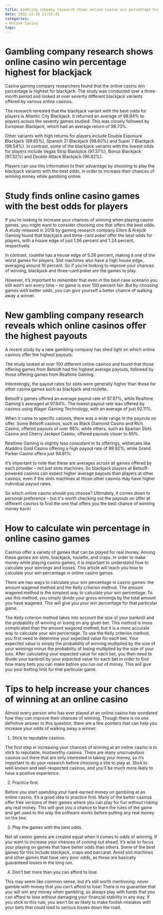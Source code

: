 ```yaml
---
title: Gambling company research shows online casino win percentage highest for blackjack 
date: 2022-11-16 21:55:41
categories:
- Online Casino
tags:
---
```



#  Gambling company research shows online casino win percentage highest for blackjack 

Casino gaming company researchers found that the online casino win percentage is highest for blackjack. The study was conducted over a three-month period and looked at over seventy different blackjack variants offered by various online casinos.

The research revealed that the blackjack variant with the best odds for players is Atlantic City Blackjack. It returned an average of 98.94% to players across the seventy games studied. This was closely followed by European Blackjack, which had an average return of 98.73%.

Other variants with high returns for players include Double Exposure Blackjack (98.65%), Spanish 21 Blackjack (98.60%) and Super 7 Blackjack (98.54%). In contrast, some of the blackjack variants with the lowest odds for players include Vegas Strip Blackjack (97.37%), Bonus Blackjack (97.32%) and Double Attack Blackjack (96.92%).

Players can use this information to their advantage by choosing to play the blackjack variants with the best odds, in order to increase their chances of winning money while gambling online.

#  Study finds online casino games with the best odds for players 

If you’re looking to increase your chances of winning when playing casino games, you might want to consider choosing one that offers the best odds. A study released in 2018 by gaming research company Eilers & Krejcik Gaming found that blackjack and three-card poker offer the best odds for players, with a house edge of just 1.06 percent and 1.24 percent, respectively.

In contrast, roulette has a house edge of 5.26 percent, making it one of the worst games for players. Slot machines also have a high house edge, averaging around 10 percent. So if you’re looking to improve your chances of winning, blackjack and three-card poker are the games to play.

However, it’s important to remember that even in the best case scenario you still won’t win every time – no game is ever 100 percent fair. But by choosing games with better odds, you can give yourself a better chance of walking away a winner.

#  New gambling company research reveals which online casinos offer the highest payouts 

A recent study by a new gambling company has shed light on which online casinos offer the highest payouts.

The study looked at over 100 different online casinos and found that those offering games from Betsoft had the highest average payouts, followed by those offering games from Realtime Gaming.

Interestingly, the payout rates for slots were generally higher than those for other casino games such as blackjack and roulette.

Betsoft's games offered an average payout rate of 97.97%, while Realtime Gaming's averaged at 97.64%. The lowest payout rate was offered by casinos using Wager Gaming Technology, with an average of just 92.11%.

When it came to specific casinos, there was a wide range in the payouts on offer. Some Betsoft casinos, such as Black Diamond Casino and Rich Casino, offered payouts of over 98%, while others, such as Spartan Slots Casino and Cherry Jackpot Casino, offered payouts closer to 95%.

Realtime Gaming is slightly less consistent in its offerings, withecaes like Aladdins Gold Casino offering a high payout rate of 99.92%, while Grand Parker Casino offers just 94.91%. 

It's important to note that these are averages across all games offered by each provider – not just slots machines. So blackjack players at Betsoft-powered casinos can expect higher average payouts than players at other casinos, even if the slots machines at those other casinos may have higher individual payout rates. 

 So which online casino should you choose? Ultimately, it comes down to personal preference – but it's worth checking out the payouts on offer at different casinos to find the one that offers you the best chance of winning money back!

#  How to calculate win percentage in online casino games 

Casinos offer a variety of games that can be played for real money. Among these games are slots, blackjack, roulette, and craps. In order to make money while playing casino games, it is important to understand how to calculate your winnings and losses. This article will teach you how to calculate your win percentage in online casino games.

There are two ways to calculate your win percentage in casino games: the amount wagered method and the Kelly criterion method. The amount wagered method is the simplest way to calculate your win percentage. To use this method, you simply divide your gross winnings by the total amount you have wagered. This will give you your win percentage for that particular game.

The Kelly criterion method takes into account the size of your bankroll and the probability of winning or losing on any given bet. This method is more complicated than the amount wagered method, but it is a more accurate way to calculate your win percentage. To use the Kelly criterion method, you first need to determine your expected value for each bet. Your expected value is simply the probability of winning multiplied by the size of your winnings minus the probability of losing multiplied by the size of your loss. After calculating your expected value for each bet, you then need to divide your bankroll by your expected value for each bet in order to find how many bets you can make before you run out of money. This will give you your betting limit for that particular game.

#  Tips to help increase your chances of winning at an online casino

Almost every person who has ever played at an online casino has wondered how they can improve their chances of winning. Though there is no one definitive answer to this question, there are a few pointers that can help you increase your odds of walking away a winner.

1. Stick to reputable casinos.

The first step in increasing your chances of winning at an online casino is to stick to reputable, trustworthy casinos. There are many unscrupulous casinos out there that are only interested in taking your money, so it’s important to do your research before choosing a site to play at. Stick to well-known and well-respected casinos, and you’ll be much more likely to have a positive experience.

2. Practice first.

Before you start spending your hard-earned money on gambling at an online casino, it’s a good idea to practice first. Many of the better casinos offer free versions of their games where you can play for fun without risking any real money. This will give you a chance to learn the rules of the game and get used to the way the software works before putting any real money on the line.

3. Play the games with the best odds.

Not all casino games are created equal when it comes to odds of winning. If you want to increase your chances of coming out ahead, it’s wise to focus your playing on games that have better odds than others. Some of the best games for this include blackjack, craps and baccarat. Avoid slot machines and other games that have very poor odds, as these are basically guaranteed losses in the long run.

4. Don’t bet more than you can afford to lose.

This may seem like common sense, but it’s still worth mentioning: never gamble with money that you can’t afford to lose! There is no guarantee that you will win any money when gambling, so always play with funds that you can afford to lose without damaging your financial stability in any way. If you stick to this rule, you won’t be as likely to make foolish mistakes with your bets that could lead to serious losses down the road.